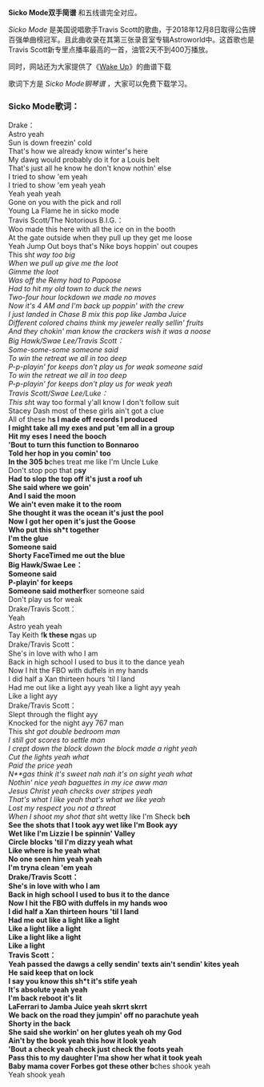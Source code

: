

**Sicko Mode双手简谱** 和五线谱完全对应。

_Sicko Mode_ 是美国说唱歌手Travis
Scott的歌曲，于2018年12月8日取得公告牌百强单曲榜冠军。且此曲收录在其第三张录音室专辑Astroworld中。这首歌也是Travis
Scott新专里点播率最高的一首，油管2天不到400万播放。

同时，网站还为大家提供了《[Wake Up](Music-10473-Wake-Up-Travis-Scott和The-Weeknd.html "Wake
Up")》的曲谱下载

歌词下方是 _Sicko Mode钢琴谱_ ，大家可以免费下载学习。

### Sicko Mode歌词：

Drake：  
Astro yeah  
Sun is down freezin' cold  
That's how we already know winter's here  
My dawg would probably do it for a Louis belt  
That's just all he know he don't know nothin' else  
I tried to show 'em yeah  
I tried to show 'em yeah yeah  
Yeah yeah yeah  
Gone on you with the pick and roll  
Young La Flame he in sicko mode  
Travis Scott/The Notorious B.I.G.：  
Woo made this here with all the ice on in the booth  
At the gate outside when they pull up they get me loose  
Yeah Jump Out boys that's Nike boys hoppin' out coupes  
This sh*t way too big  
When we pull up give me the loot  
Gimme the loot  
Was off the Remy had to Papoose  
Had to hit my old town to duck the news  
Two-four hour lockdown we made no moves  
Now it's 4 AM and I'm back up poppin' with the crew  
I just landed in Chase B mix this pop like Jamba Juice  
Different colored chains think my jeweler really sellin' fruits  
And they chokin' man know the crackers wish it was a noose  
Big Hawk/Swae Lee/Travis Scott：  
Some-some-some someone said  
To win the retreat we all in too deep  
P-p-playin' for keeps don't play us for weak someone said  
To win the retreat we all in too deep  
P-p-playin' for keeps don't play us for weak yeah  
Travis Scott/Swae Lee/Luke：  
This sh*t way too formal y'all know I don't follow suit  
Stacey Dash most of these girls ain't got a clue  
All of these h**s I made off records I produced  
I might take all my exes and put 'em all in a group  
Hit my eses I need the booch  
'Bout to turn this function to Bonnaroo  
Told her hop in you comin' too  
In the 305 b**ches treat me like I'm Uncle Luke  
Don't stop pop that p**sy  
Had to slop the top off it's just a roof uh  
She said where we goin'  
And I said the moon  
We ain't even make it to the room  
She thought it was the ocean it's just the pool  
Now I got her open it's just the Goose  
Who put this sh*t together  
I'm the glue  
Someone said  
Shorty FaceTimed me out the blue  
Big Hawk/Swae Lee：  
Someone said  
P-playin' for keeps  
Someone said motherf**ker someone said  
Don't play us for weak  
Drake/Travis Scott：  
Yeah  
Astro yeah yeah  
Tay Keith f**k these n**gas up  
Drake/Travis Scott：  
She's in love with who I am  
Back in high school I used to bus it to the dance yeah  
Now I hit the FBO with duffels in my hands  
I did half a Xan thirteen hours 'til I land  
Had me out like a light ayy yeah like a light ayy yeah  
Like a light ayy  
Drake/Travis Scott：  
Slept through the flight ayy  
Knocked for the night ayy 767 man  
This sh*t got double bedroom man  
I still got scores to settle man  
I crept down the block down the block made a right yeah  
Cut the lights yeah what  
Paid the price yeah  
N**gas think it's sweet nah nah it's on sight yeah what  
Nothin' nice yeah baguettes in my ice aww man  
Jesus Christ yeah checks over stripes yeah  
That's what I like yeah that's what we like yeah  
Lost my respect you not a threat  
When I shoot my shot that sh*t wetty like I'm Sheck b**ch  
See the shots that I took ayy wet like I'm Book ayy  
Wet like I'm Lizzie I be spinnin' Valley  
Circle blocks 'til I'm dizzy yeah what  
Like where is he yeah what  
No one seen him yeah yeah  
I'm tryna clean 'em yeah  
Drake/Travis Scott：  
She's in love with who I am  
Back in high school I used to bus it to the dance  
Now I hit the FBO with duffels in my hands woo  
I did half a Xan thirteen hours 'til I land  
Had me out like a light like a light  
Like a light like a light  
Like a light like a light  
Like a light  
Travis Scott：  
Yeah passed the dawgs a celly sendin' texts ain't sendin' kites yeah  
He said keep that on lock  
I say you know this sh*t it's stife yeah  
It's absolute yeah yeah  
I'm back reboot it's lit  
LaFerrari to Jamba Juice yeah skrrt skrrt  
We back on the road they jumpin' off no parachute yeah  
Shorty in the back  
She said she workin' on her glutes yeah oh my God  
Ain't by the book yeah this how it look yeah  
'Bout a check yeah check just check the foots yeah  
Pass this to my daughter I'ma show her what it took yeah  
Baby mama cover Forbes got these other b**ches shook yeah  
Yeah shook yeah

